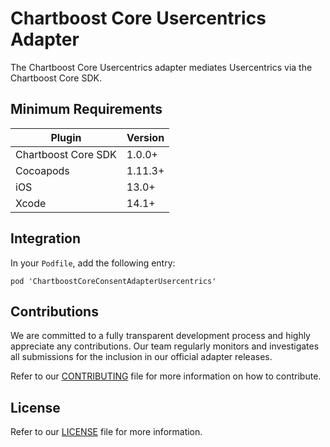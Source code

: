 # Chartboost Core Usercentrics Adapter

The Chartboost Core Usercentrics adapter mediates Usercentrics via the Chartboost Core SDK.

## Minimum Requirements

| Plugin | Version |
| ------ | ------ |
| Chartboost Core SDK | 1.0.0+ |
| Cocoapods | 1.11.3+ |
| iOS | 13.0+ |
| Xcode | 14.1+ |

## Integration

In your `Podfile`, add the following entry:
```
pod 'ChartboostCoreConsentAdapterUsercentrics'
```

## Contributions

We are committed to a fully transparent development process and highly appreciate any contributions. Our team regularly monitors and investigates all submissions for the inclusion in our official adapter releases.

Refer to our [CONTRIBUTING](CONTRIBUTING.md) file for more information on how to contribute.

## License

Refer to our [LICENSE](LICENSE.md) file for more information.
